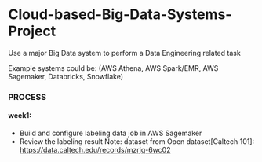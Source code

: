 # Cloud-based-Big-Data-Systems-Project

Use a major Big Data system to perform a Data Engineering related task <br>

Example systems could be: (AWS Athena, AWS Spark/EMR, AWS Sagemaker, Databricks, Snowflake) <br>

### PROCESS
#### week1:
- Build and configure labeling data job in AWS Sagemaker
- Review the labeling result
Note: dataset from Open dataset[Caltech 101]: https://data.caltech.edu/records/mzrjq-6wc02
